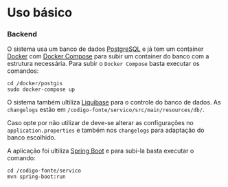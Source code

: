 # Uso básico

### Backend

O sistema usa um banco de dados [PostgreSQL](https://www.postgresql.org/) e já tem um container [Docker](https://www.docker.com/) com [Docker Compose](https://docs.docker.com/compose/) para subir um container do banco com a estrutura necessária.
Para subir o `Docker Compose` basta executar os comandos:

	cd /docker/postgis
	sudo docker-compose up

O sistema também ultiliza [Liquibase](http://www.liquibase.org/) para o controle do banco de dados. As `changelogs` estão em `/codigo-fonte/servico/src/main/resources/db/`.

Caso opte por não utilizar de deve-se alterar as configurações no `application.properties` e também nos `changelogs` para adaptação do banco escolhido.

A aplicação foi ultiliza [Spring Boot](https://projects.spring.io/spring-boot/) e para subi-la basta executar o comando:

	cd /codigo-fonte/servico
	mvn spring-boot:run
